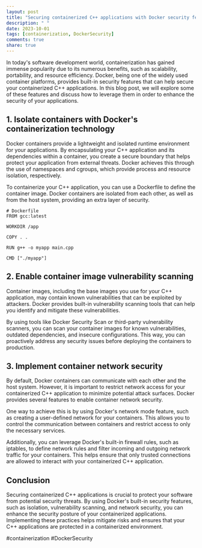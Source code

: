 ```yaml
---
layout: post
title: "Securing containerized C++ applications with Docker security features"
description: " "
date: 2023-10-01
tags: [containerization, DockerSecurity]
comments: true
share: true
---
```


In today's software development world, containerization has gained immense popularity due to its numerous benefits, such as scalability, portability, and resource efficiency. Docker, being one of the widely used container platforms, provides built-in security features that can help secure your containerized C++ applications. In this blog post, we will explore some of these features and discuss how to leverage them in order to enhance the security of your applications.

## 1. Isolate containers with Docker's containerization technology

Docker containers provide a lightweight and isolated runtime environment for your applications. By encapsulating your C++ application and its dependencies within a container, you create a secure boundary that helps protect your application from external threats. Docker achieves this through the use of namespaces and cgroups, which provide process and resource isolation, respectively.

To containerize your C++ application, you can use a Dockerfile to define the container image. Docker containers are isolated from each other, as well as from the host system, providing an extra layer of security.

```
# Dockerfile
FROM gcc:latest

WORKDIR /app

COPY . .

RUN g++ -o myapp main.cpp

CMD ["./myapp"]
```

## 2. Enable container image vulnerability scanning

Container images, including the base images you use for your C++ application, may contain known vulnerabilities that can be exploited by attackers. Docker provides built-in vulnerability scanning tools that can help you identify and mitigate these vulnerabilities.

By using tools like Docker Security Scan or third-party vulnerability scanners, you can scan your container images for known vulnerabilities, outdated dependencies, and insecure configurations. This way, you can proactively address any security issues before deploying the containers to production.

## 3. Implement container network security

By default, Docker containers can communicate with each other and the host system. However, it is important to restrict network access for your containerized C++ application to minimize potential attack surfaces. Docker provides several features to enable container network security.

One way to achieve this is by using Docker's network mode feature, such as creating a user-defined network for your containers. This allows you to control the communication between containers and restrict access to only the necessary services.

Additionally, you can leverage Docker's built-in firewall rules, such as iptables, to define network rules and filter incoming and outgoing network traffic for your containers. This helps ensure that only trusted connections are allowed to interact with your containerized C++ application.

## Conclusion

Securing containerized C++ applications is crucial to protect your software from potential security threats. By using Docker's built-in security features, such as isolation, vulnerability scanning, and network security, you can enhance the security posture of your containerized applications. Implementing these practices helps mitigate risks and ensures that your C++ applications are protected in a containerized environment.

#containerization #DockerSecurity